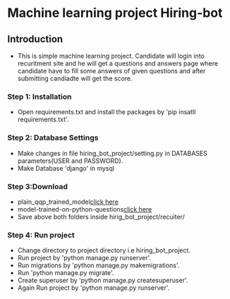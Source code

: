 # Machine learning project Hiring-bot

## Introduction
- This is simple machine learning project. Candidate will login into recuritment site and he will get a questions and answers page where candidate have to fill some answers of given questions and after submitting candiadte will get the score.

### Step 1: Installation

- Open requirements.txt and install the packages by 'pip insatll requirements.txt'.

### Step 2: Database Settings

- Make changes in file hiring_bot_project/setting.py in DATABASES parameters(USER and PASSWORD).<br />
- Make Database 'django' in mysql 

### Step 3:Download

- plain_qqp_trained_model[click here](https://drive.google.com/drive/folders/1ZrUcm8KYg9Wh5SXtK3ExC4uuAwwDKi76?usp=sharing)
- model-trained-on-python-questions[click here](https://drive.google.com/drive/folders/1BDK0OAcxgh-UJBG2RGfe6SSEmWF4vEBb?usp=sharing)
- Save above both folders inside hirig_bot_project/recuiter/

### Step 4: Run project

- Change directory to project directory i.e hiring_bot_project.<br />
- Run project by 'python manage.py runserver'.<br />
- Run migrations by 'python manage.py makemigrations'.<br />
- Run 'python manage.py migrate'.<br />
- Create superuser by 'python manage.py createsuperuser'.<br />
- Again Run project by 'python manage.py runserver'.<br />





